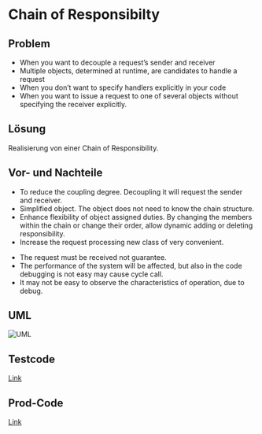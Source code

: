 ﻿# Chain of Responsibilty

## Problem
- When you want to decouple a request’s sender and receiver
- Multiple objects, determined at runtime, are candidates to handle a request
- When you don’t want to specify handlers explicitly in your code
- When you want to issue a request to one of several objects without specifying the receiver explicitly.

## Lösung
Realisierung von einer Chain of Responsibility.

## Vor- und Nachteile
+ To reduce the coupling degree. Decoupling it will request the sender and receiver.
+ Simplified object. The object does not need to know the chain structure.
+ Enhance flexibility of object assigned duties. By changing the members within the chain or change their order, allow dynamic adding or deleting responsibility.
+ Increase the request processing new class of very convenient.

- The request must be received not guarantee.
- The performance of the system will be affected, but also in the code debugging is not easy may cause cycle call.
- It may not be easy to observe the characteristics of operation, due to debug.

## UML
![UML](https://upload.wikimedia.org/wikipedia/commons/thumb/4/40/Zustaendigkeitskette.svg/944px-Zustaendigkeitskette.svg.png)

## Testcode
[Link](https://github.com/evoltafreak/patterns/blob/master/tests/DesignPatternsTests/DesignPatternsTests/Chain_Of_Responsibilty/ChainOfResponsibiltyTest.cs)

## Prod-Code
[Link](https://github.com/evoltafreak/patterns/blob/master/source/DesignPatterns/src/DesignPatterns/Chain_Of_Responsibilty/ChainOfResponsibilty.cs)
